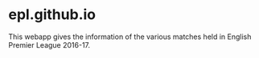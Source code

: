 # epl.github.io
This webapp gives the information of the various matches held in English Premier League 2016-17.
